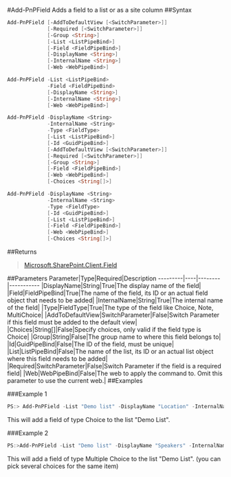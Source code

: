 #Add-PnPField
Adds a field to a list or as a site column
##Syntax
```powershell
Add-PnPField [-AddToDefaultView [<SwitchParameter>]]
             [-Required [<SwitchParameter>]]
             [-Group <String>]
             [-List <ListPipeBind>]
             [-Field <FieldPipeBind>]
             [-DisplayName <String>]
             [-InternalName <String>]
             [-Web <WebPipeBind>]
```


```powershell
Add-PnPField -List <ListPipeBind>
             -Field <FieldPipeBind>
             [-DisplayName <String>]
             [-InternalName <String>]
             [-Web <WebPipeBind>]
```


```powershell
Add-PnPField -DisplayName <String>
             -InternalName <String>
             -Type <FieldType>
             [-List <ListPipeBind>]
             [-Id <GuidPipeBind>]
             [-AddToDefaultView [<SwitchParameter>]]
             [-Required [<SwitchParameter>]]
             [-Group <String>]
             [-Field <FieldPipeBind>]
             [-Web <WebPipeBind>]
             [-Choices <String[]>]
```


```powershell
Add-PnPField -DisplayName <String>
             -InternalName <String>
             -Type <FieldType>
             [-Id <GuidPipeBind>]
             [-List <ListPipeBind>]
             [-Field <FieldPipeBind>]
             [-Web <WebPipeBind>]
             [-Choices <String[]>]
```


##Returns
>[Microsoft.SharePoint.Client.Field](https://msdn.microsoft.com/en-us/library/microsoft.sharepoint.client.field.aspx)

##Parameters
Parameter|Type|Required|Description
---------|----|--------|-----------
|DisplayName|String|True|The display name of the field|
|Field|FieldPipeBind|True|The name of the field, its ID or an actual field object that needs to be added|
|InternalName|String|True|The internal name of the field|
|Type|FieldType|True|The type of the field like Choice, Note, MultiChoice|
|AddToDefaultView|SwitchParameter|False|Switch Parameter if this field must be added to the default view|
|Choices|String[]|False|Specify choices, only valid if the field type is Choice|
|Group|String|False|The group name to where this field belongs to|
|Id|GuidPipeBind|False|The ID of the field, must be unique|
|List|ListPipeBind|False|The name of the list, its ID or an actual list object where this field needs to be added|
|Required|SwitchParameter|False|Switch Parameter if the field is a required field|
|Web|WebPipeBind|False|The web to apply the command to. Omit this parameter to use the current web.|
##Examples

###Example 1
```powershell
PS:> Add-PnPField -List "Demo list" -DisplayName "Location" -InternalName "SPSLocation" -Type Choice -Group "Demo Group" -AddToDefaultView -Choices "Stockholm","Helsinki","Oslo"
```
This will add a field of type Choice to the list "Demo List".

###Example 2
```powershell
PS:>Add-PnPField -List "Demo list" -DisplayName "Speakers" -InternalName "SPSSpeakers" -Type MultiChoice -Group "Demo Group" -AddToDefaultView -Choices "Obiwan Kenobi","Darth Vader", "Anakin Skywalker"
```
This will add a field of type Multiple Choice to the list "Demo List". (you can pick several choices for the same item)
